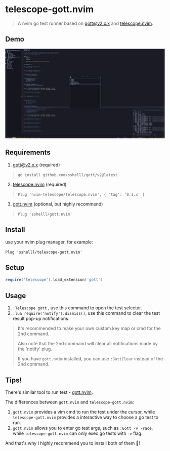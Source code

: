# telescope-gott.nvim

> A nvim go test runner based on [gott@v2.x.x](https://github.com/sshelll/gott) and [telescope.nvim](https://github.com/nvim-telescope/telescope.nvim).



## Demo

![demo](./img/demo.jpg)



## Requirements

1. [gott@v2.x.x](https://github.com/sshelll/gott) (required)

> `go install github.com/sshelll/gott/v2@latest`

2. [telescope.nvim](https://github.com/nvim-telescope/telescope.nvim) (required)

> `Plug 'nvim-telescope/telescope.nvim', { 'tag': '0.1.x' }`

3. [gott.nvim](https://github.com/sshelll/gott.nvim) (optional, but highly recommend)
> `Plug 'sshelll/gott.nvim'`


## Install

use your nvim plug manager, for example:

`Plug 'sshelll/telescope-gott.nvim'`



## Setup

```lua
require('telescope').load_extension('gott')
```



## Usage

1. `:Telescope gott` , use this command to open the test selector.
2. `:lua require('notify').dismiss()`, use this command to clear the test result pop-up notifications.

> It's recommended to make your own custom key map or cmd for the 2nd command.
>
> Also note that the 2nd command will clear all notifications made by the 'notify' plug.
>
> If you have `gott.nvim` installed, you can use `:GottClear` instead of the 2nd command.



## Tips!

There's similar tool to run test - [gott.nvim](https://github.com/sshelll/gott.nvim).

The differences between `gott.nvim` and `telescope-gott.nvim`:  
1. `gott.nvim` provides a vim cmd to run the test under the cursor, while `telescope-gott.nvim` provides a interactive way to choose a go test to run.
2. `gott.nvim` allows you to enter go test args, such as `:Gott -v -race`, while `telescope-gott.nvim` can only exec go tests with `-v` flag.

And that's why I highly recommend you to install both of them 🎉!
